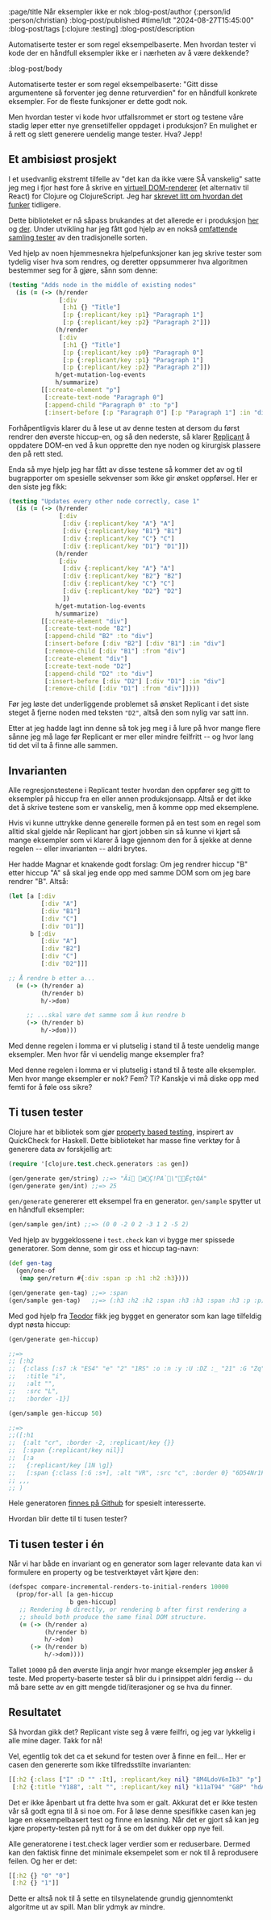 :page/title Når eksempler ikke er nok
:blog-post/author {:person/id :person/christian}
:blog-post/published #time/ldt "2024-08-27T15:45:00"
:blog-post/tags [:clojure :testing]
:blog-post/description

Automatiserte tester er som regel eksempelbaserte. Men hvordan tester vi kode
der en håndfull eksempler ikke er i nærheten av å være dekkende?

:blog-post/body

Automatiserte tester er som regel eksempelbaserte: "Gitt disse argumentene så
forventer jeg denne returverdien" for en håndfull konkrete eksempler. For de
fleste funksjoner er dette godt nok.

Men hvordan tester vi kode hvor utfallsrommet er stort og testene våre stadig
løper etter nye grensetilfeller oppdaget i produksjon? En mulighet er å rett og
slett generere uendelig mange tester. Hva? Jepp!

## Et ambisiøst prosjekt

I et usedvanlig ekstremt tilfelle av "det kan da ikke være SÅ vanskelig" satte
jeg meg i fjor høst fore å skrive en [virtuell
DOM-renderer](https://github.com/cjohansen/replicant) (et alternativ til React)
for Clojure og ClojureScript. Jeg har [skrevet litt om hvordan det
funker](/virtuell-dom/) tidligere.

Dette biblioteket er nå såpass brukandes at det allerede er i produksjon
[her](https://www.adventur.no/) og [der](https://smilefjes.mattilsynet.no/).
Under utvikling har jeg fått god hjelp av en nokså [omfattende samling
tester](https://github.com/cjohansen/replicant/blob/main/test/replicant/core_test.cljc)
av den tradisjonelle sorten.

Ved hjelp av noen hjemmesnekra hjelpefunksjoner kan jeg skrive tester som
tydelig viser hva som rendres, og deretter oppsummerer hva algoritmen bestemmer
seg for å gjøre, sånn som denne:

```clj
(testing "Adds node in the middle of existing nodes"
  (is (= (-> (h/render
              [:div
               [:h1 {} "Title"]
               [:p {:replicant/key :p1} "Paragraph 1"]
               [:p {:replicant/key :p2} "Paragraph 2"]])
             (h/render
              [:div
               [:h1 {} "Title"]
               [:p {:replicant/key :p0} "Paragraph 0"]
               [:p {:replicant/key :p1} "Paragraph 1"]
               [:p {:replicant/key :p2} "Paragraph 2"]])
             h/get-mutation-log-events
             h/summarize)
         [[:create-element "p"]
          [:create-text-node "Paragraph 0"]
          [:append-child "Paragraph 0" :to "p"]
          [:insert-before [:p "Paragraph 0"] [:p "Paragraph 1"] :in "div"]])))
```

Forhåpentligvis klarer du å lese ut av denne testen at dersom du først rendrer
den øverste hiccup-en, og så den nederste, så klarer
[Replicant](https://github.com/cjohansen/replicant) å oppdatere DOM-en ved å kun
opprette den nye noden og kirurgisk plassere den på rett sted.

Enda så mye hjelp jeg har fått av disse testene så kommer det av og til
bugrapporter om spesielle sekvenser som ikke gir ønsket oppførsel. Her er den
siste jeg fikk:

```clj
(testing "Updates every other node correctly, case 1"
  (is (= (-> (h/render
              [:div
               [:div {:replicant/key "A"} "A"]
               [:div {:replicant/key "B1"} "B1"]
               [:div {:replicant/key "C"} "C"]
               [:div {:replicant/key "D1"} "D1"]])
             (h/render
              [:div
               [:div {:replicant/key "A"} "A"]
               [:div {:replicant/key "B2"} "B2"]
               [:div {:replicant/key "C"} "C"]
               [:div {:replicant/key "D2"} "D2"]
               ])
             h/get-mutation-log-events
             h/summarize)
         [[:create-element "div"]
          [:create-text-node "B2"]
          [:append-child "B2" :to "div"]
          [:insert-before [:div "B2"] [:div "B1"] :in "div"]
          [:remove-child [:div "B1"] :from "div"]
          [:create-element "div"]
          [:create-text-node "D2"]
          [:append-child "D2" :to "div"]
          [:insert-before [:div "D2"] [:div "D1"] :in "div"]
          [:remove-child [:div "D1"] :from "div"]])))
```

Før jeg løste det underliggende problemet så ønsket Replicant i det siste steget
å fjerne noden med teksten `"D2"`, altså den som nylig var satt inn.

Etter at jeg hadde lagt inn denne så tok jeg meg i å lure på hvor mange flere
sånne jeg må lage før Replicant er mer eller mindre feilfritt -- og hvor lang
tid det vil ta å finne alle sammen.

## Invarianten

Alle regresjonstestene i Replicant tester hvordan den oppfører seg gitt to
eksempler på hiccup fra en eller annen produksjonsapp. Altså er det ikke det å
skrive testene som er vanskelig, men å komme opp med eksemplene.

Hvis vi kunne uttrykke denne generelle formen på en test som en regel som alltid
skal gjelde når Replicant har gjort jobben sin så kunne vi kjørt så mange
eksempler som vi klarer å lage gjennom den for å sjekke at denne regelen --
eller invarianten -- aldri brytes.

Her hadde Magnar et knakende godt forslag: Om jeg rendrer hiccup "B" etter
hiccup "A" så skal jeg ende opp med samme DOM som om jeg bare rendrer "B".
Altså:

```clj
(let [a [:div
         [:div "A"]
         [:div "B1"]
         [:div "C"]
         [:div "D1"]]
      b [:div
         [:div "A"]
         [:div "B2"]
         [:div "C"]
         [:div "D2"]]]

;; Å rendre b etter a...
  (= (-> (h/render a)
         (h/render b)
         h/->dom)

     ;; ...skal være det samme som å kun rendre b
     (-> (h/render b)
         h/->dom)))
```

Med denne regelen i lomma er vi plutselig i stand til å teste uendelig mange
eksempler. Men hvor får vi uendelig mange eksempler fra?

Med denne regelen i lomma er vi plutselig i stand til å teste alle eksempler.
Men hvor mange eksempler er nok? Fem? Ti? Kanskje vi må diske opp med femti for
å føle oss sikre?

## Ti tusen tester

Clojure har et bibliotek som gjør [property based
testing](https://clojure.org/guides/test_check_beginner), inspirert av
QuickCheck for Haskell. Dette biblioteket har masse fine verktøy for å generere
data av forskjellig art:

```clj
(require '[clojure.test.check.generators :as gen])

(gen/generate gen/string) ;;=> "Ãi æÇ!PA`\"ËçtQÁ"
(gen/generate gen/int) ;;=> 25
```

`gen/generate` genererer ett eksempel fra en generator. `gen/sample` spytter ut
en håndfull eksempler:

```clj
(gen/sample gen/int) ;;=> (0 0 -2 0 2 -3 1 2 -5 2)
```

Ved hjelp av byggeklossene i `test.check` kan vi bygge mer spissede generatorer.
Som denne, som gir oss et hiccup tag-navn:

```clj
(def gen-tag
  (gen/one-of
   (map gen/return #{:div :span :p :h1 :h2 :h3})))

(gen/generate gen-tag) ;;=> :span
(gen/sample gen-tag)   ;;=> (:h3 :h2 :h2 :span :h3 :h3 :span :h3 :p :p)
```

Med god hjelp fra [Teodor](https://play.teod.eu/) fikk jeg bygget en generator
som kan lage tilfeldig dypt nøsta hiccup:

```clj
(gen/generate gen-hiccup)

;;=>
;; [:h2
;;  {:class [:s7 :k "ES4" "e" "2" "1RS" :o :n :y :U :DZ :_ "21" :G "Zq" :? "YH9"],
;;   :title "i",
;;   :alt "",
;;   :src "L",
;;   :border -1}]

(gen/sample gen-hiccup 50)

;;=>
;;([:h1
;;  {:alt "cr", :border -2, :replicant/key {}}
;;  [:span {:replicant/key nil}]
;;  [:a
;;   {:replicant/key [1N \g]}
;;   [:span {:class [:G :s+], :alt "VR", :src "c", :border 0} "6D54Nr1FQ291"]]]
;; ,,,
;; )
```

Hele generatoren [finnes på
Github](https://github.com/cjohansen/replicant/commit/14c53311bbaba351a57e4e7f05619223d572ed77)
for spesielt interesserte.

Hvordan blir dette til ti tusen tester?

## Ti tusen tester i én

Når vi har både en invariant og en generator som lager relevante data kan vi
formulere en property og be testverktøyet vårt kjøre den:

```clj
(defspec compare-incremental-renders-to-initial-renders 10000
  (prop/for-all [a gen-hiccup
                 b gen-hiccup]
   ;; Rendering b directly, or rendering b after first rendering a
   ;; should both produce the same final DOM structure.
   (= (-> (h/render a)
          (h/render b)
          h/->dom)
      (-> (h/render b)
          h/->dom))))
```

Tallet `10000` på den øverste linja angir hvor mange eksempler jeg ønsker å
teste. Med property-baserte tester så blir du i prinsippet aldri ferdig -- du må
bare sette av en gitt mengde tid/iterasjoner og se hva du finner.

## Resultatet

Så hvordan gikk det? Replicant viste seg å være feilfri, og jeg var lykkelig i
alle mine dager. Takk for nå!

Vel, egentlig tok det ca et sekund for testen over å finne en feil... Her er
casen den genererte som ikke tilfredsstilte invarianten:

```clj
[[:h2 {:class ["I" :D "" :It], :replicant/key nil} "8M4LdoV6nIb3" "p"]
 [:h2 {:title "Y188", :alt "", :replicant/key nil} "k11aT94" "G8P" "hdAtM"]]
```

Det er ikke åpenbart ut fra dette hva som er galt. Akkurat det er ikke testen
vår så godt egna til å si noe om. For å løse denne spesifikke casen kan jeg lage
en eksempelbasert test og finne en løsning. Når det er gjort så kan jeg kjøre
property-testen på nytt for å se om det dukker opp nye feil.

Alle generatorene i test.check lager verdier som er reduserbare. Dermed kan den
faktisk finne det minimale eksempelet som er nok til å reprodusere feilen. Og
her er det:

```clj
[[:h2 {} "0" "0"]
 [:h2 {} "1"]]
```

Dette er altså nok til å sette en tilsynelatende grundig gjennomtenkt algoritme
ut av spill. Man blir ydmyk av mindre.

